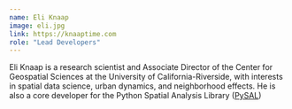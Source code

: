 ```yaml
---
name: Eli Knaap
image: eli.jpg
link: https://knaaptime.com
role: "Lead Developers"
---
```

Eli Knaap is a research scientist and Associate Director of the Center for Geospatial Sciences at the University of California-Riverside, with interests in spatial data science, urban dynamics, and neighborhood effects. He is also a core developer for the Python Spatial Analysis Library ([PySAL](http://pysal.org))